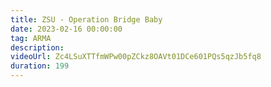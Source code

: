 ```yaml
---
title: ZSU - Operation Bridge Baby
date: 2023-02-16 00:00:00
tag: ARMA
description:
videoUrl: Zc4LSuXTTfmWPw00pZCkz8OAVt01DCe601PQs5qzJb5fq8
duration: 199
---
```

